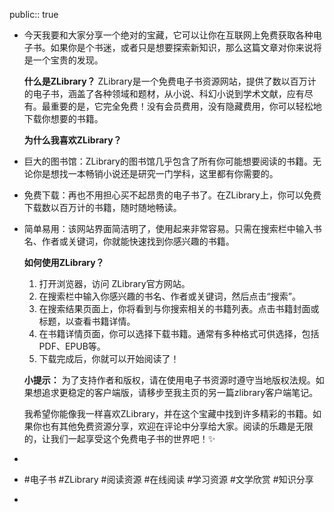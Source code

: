 public:: true

- 今天我要和大家分享一个绝对的宝藏，它可以让你在互联网上免费获取各种电子书。如果你是个书迷，或者只是想要探索新知识，那么这篇文章对你来说将是一个宝贵的发现。
  
  **什么是ZLibrary？**
  ZLibrary是一个免费电子书资源网站，提供了数以百万计的电子书，涵盖了各种领域和题材，从小说、科幻小说到学术文献，应有尽有。最重要的是，它完全免费！没有会员费用，没有隐藏费用，你可以轻松地下载你想要的书籍。
  
  **为什么我喜欢ZLibrary？**
- 巨大的图书馆：ZLibrary的图书馆几乎包含了所有你可能想要阅读的书籍。无论你是想找一本畅销小说还是研究一门学科，这里都有你需要的。
- 免费下载：再也不用担心买不起昂贵的电子书了。在ZLibrary上，你可以免费下载数以百万计的书籍，随时随地畅读。
- 简单易用：该网站界面简洁明了，使用起来非常容易。只需在搜索栏中输入书名、作者或关键词，你就能快速找到你感兴趣的书籍。
  
  **如何使用ZLibrary？**
  1. 打开浏览器，访问 ZLibrary官方网站。
  2. 在搜索栏中输入你感兴趣的书名、作者或关键词，然后点击“搜索”。
  3. 在搜索结果页面上，你将看到与你搜索相关的书籍列表。点击书籍封面或标题，以查看书籍详情。
  4. 在书籍详情页面，你可以选择下载书籍。通常有多种格式可供选择，包括PDF、EPUB等。
  5. 下载完成后，你就可以开始阅读了！
  
  **小提示：** 为了支持作者和版权，请在使用电子书资源时遵守当地版权法规。如果想追求更稳定的客户端版，请移步至我主页的另一篇zlibrary客户端笔记。
  
  我希望你能像我一样喜欢ZLibrary，并在这个宝藏中找到许多精彩的书籍。如果你也有其他免费资源分享，欢迎在评论中分享给大家。阅读的乐趣是无限的，让我们一起享受这个免费电子书的世界吧！✨
-
- #电子书 #ZLibrary #阅读资源 #在线阅读 #学习资源 #文学欣赏 #知识分享
-